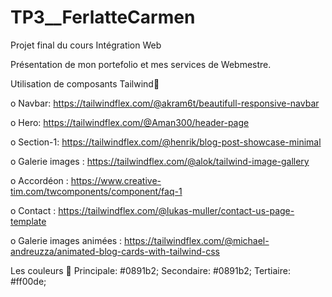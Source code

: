 # TP3__FerlatteCarmen
Projet final du cours Intégration Web

Présentation de mon portefolio et mes services de Webmestre.

Utilisation de composants Tailwind🧮 

o Navbar: https://tailwindflex.com/@akram6t/beautifull-responsive-navbar

o Hero: https://tailwindflex.com/@Aman300/header-page 

o Section-1: https://tailwindflex.com/@henrik/blog-post-showcase-minimal

o Galerie images : https://tailwindflex.com/@alok/tailwind-image-gallery

o Accordéon : https://www.creative-tim.com/twcomponents/component/faq-1

o Contact : https://tailwindflex.com/@lukas-muller/contact-us-page-template

o Galerie images animées : 
https://tailwindflex.com/@michael-andreuzza/animated-blog-cards-with-tailwind-css


Les couleurs 🧮 
    Principale: #0891b2;
    Secondaire: #0891b2;
    Tertiaire: #ff00de;
